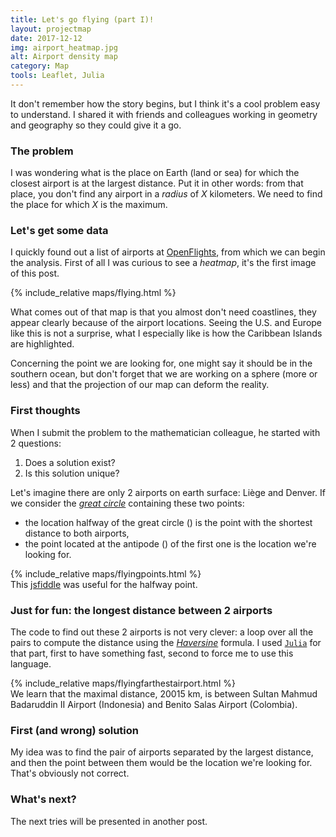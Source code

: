 ```yaml
---
title: Let's go flying (part I)!
layout: projectmap
date: 2017-12-12
img: airport_heatmap.jpg
alt: Airport density map
category: Map
tools: Leaflet, Julia
---
```


It don't remember how the story begins, but I think it's a cool problem easy to understand. I shared it with friends and colleagues working in geometry and geography so they could give it a go.

### The problem

I was wondering what is the place on Earth (land or sea) for which the closest
airport is at the largest distance.
Put it in other words: from that place, you don't find any airport in a *radius*
of *X* kilometers. We need to find the place for which *X* is the maximum.

### Let's get some data

I quickly found out a list of airports at [OpenFlights](https://openflights.org),
from which we can begin the analysis.
First of all I was curious to see a *heatmap*, it's the first image of this post.

{% include_relative maps/flying.html %}

What comes out of that map is that you almost don't need coastlines, they appear
clearly because of the airport locations. Seeing the U.S. and Europe like this is
not a surprise, what I especially like is how the Caribbean Islands are highlighted.

Concerning the point we are looking for, one might say it should be in the southern ocean, but
don't forget that we are working on a sphere (more or less) and that the projection
of our map can deform the reality.

### First thoughts

When I submit the problem to the mathematician colleague, he started with 2 questions:
1. Does a solution exist?
2. Is this solution unique?

Let's imagine there are only 2 airports on earth surface: Liège and Denver. If we consider the [*great circle*](http://mathworld.wolfram.com/GreatCircle.html) containing these two points:
* the location halfway of the great circle (<i class="fa fa-check-square-o" aria-hidden="true"></i>) is the point with the shortest distance to both airports,
* the point located at the antipode (<i class="fa fa-star-o" aria-hidden="true"></i>)
of the first one is the location we're looking for.

{% include_relative maps/flyingpoints.html %}
<br>
This [jsfiddle](http://jsfiddle.net/h1r3yagb/2/) was useful for the halfway point.

### Just for fun: the longest distance between 2 airports

The code to find out these 2 airports is not very clever: a loop over all the pairs
to compute the distance using the [*Haversine*](https://rosettacode.org/wiki/Haversine_formula) formula. I used [`Julia`](http://julialang.org/) for that part, first to
have something fast, second to force me to use this language.

{% include_relative maps/flyingfarthestairport.html %}
<br>
We learn that the maximal distance, 20015 km, is between Sultan Mahmud Badaruddin II Airport (Indonesia) and Benito Salas Airport (Colombia).

### First (and wrong) solution

My idea was to find the pair of airports separated by the largest distance, and then
the point between them would be the location we're looking for.
That's obviously not correct.

### What's next?

The next tries will be presented in another post.
